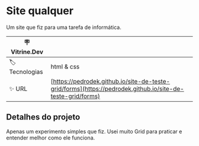 # Site qualquer

Um site que fiz para uma tarefa de informática.

| :placard: Vitrine.Dev |     |
| -------------  | --- |
| :label: Tecnologias | html & css
| :sparkles: URL      | [https://pedrodek.github.io/site-de-teste-grid/forms](https://pedrodek.github.io/site-de-teste-grid/forms)

## Detalhes do projeto

  Apenas um experimento simples que fiz. Usei muito Grid para praticar e entender melhor como ele funciona.


